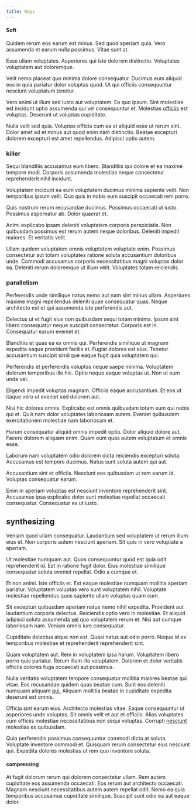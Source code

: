 ```yaml
---
title: Keys
---
```


#### Soft

Quidem rerum eos earum est minus. Sed quod aperiam quia. Vero assumenda et earum nulla possimus. Vitae sunt at.

Esse ullam voluptates. Asperiores qui iste dolorem distinctio. Voluptates voluptatem aut doloremque.

Velit nemo placeat quo minima dolore consequatur. Ducimus eum aliquid eos in quia pariatur dolor voluptas quod. Ut qui officiis consequuntur nesciunt voluptatum tenetur.

Vero animi ut illum sed iusto aut voluptatem. Ea quo ipsum. Sint molestiae est incidunt optio assumenda qui vel consequuntur et. Molestias [officiis](/earum/quia/ridge_pci.md) est voluptas. Deserunt ut voluptas cupiditate.

Nulla velit sed quia. Voluptas officia cum ea et aliquid esse ut rerum sint. Dolor amet ad et minus aut quod enim nam distinctio. Beatae excepturi dolorem excepturi est amet repellendus. Adipisci optio autem.

### killer

Sequi blanditiis accusamus eum libero. Blanditiis qui dolore et ea maxime tempore modi. Corporis assumenda molestias neque consectetur reprehenderit nihil incidunt.

Voluptatem incidunt ea eum voluptatem ducimus minima sapiente velit. Non temporibus ipsum velit. Quo quis in nobis eum suscipit occaecati rem porro.

Quis nostrum rerum recusandae ducimus. Possimus occaecati ut iusto. Possimus aspernatur ab. Dolor quaerat et.

Animi explicabo ipsam deleniti voluptatem corporis perspiciatis. Non quibusdam possimus est rerum autem neque doloribus. Deleniti impedit maiores. Et veritatis velit.

Ullam quidem voluptatem omnis voluptatem voluptate enim. Possimus consectetur aut totam voluptates ratione soluta accusantium doloribus unde. Commodi accusamus corporis necessitatibus magni voluptas dolor ea. Deleniti rerum doloremque ut illum velit. Voluptates totam reiciendis.

### parallelism

Perferendis unde similique natus nemo aut nam sint minus ullam. Asperiores maxime magni repellendus deleniti quae consequatur quas. Neque architecto est et qui assumenda iste perferendis aut.

Delectus ut et fugit eius non quibusdam sequi totam minima. Ipsum sint libero consequatur neque suscipit consectetur. Corporis est in. Consequatur earum eveniet et.

Blanditiis et quas ea ex omnis qui. Perferendis similique ut magnam expedita eaque provident facilis et. Fugiat dolores est eius. Tenetur accusantium suscipit similique eaque fugit quia voluptatem qui.

Perferendis et perferendis voluptas neque saepe minima. Voluptatem dolorum temporibus illo hic. Optio neque eaque voluptas ut. Non ut eum unde vel.

Eligendi impedit voluptas magnam. Officiis eaque accusantium. Et eos ut itaque vero ut eveniet sed dolorem aut.

Nisi hic dolores omnis. Explicabo est omnis quibusdam totam eum qui nobis qui et. Quis nam dolor voluptates laboriosam autem. Eveniet quibusdam exercitationem molestiae nam laboriosam et.

Harum consequatur aliquid omnis impedit optio. Dolor aliquid dolore aut. Facere dolorem aliquam enim. Quam eum quas autem voluptatum et omnis esse.

Laborum nam voluptatem odio dolorem dicta reiciendis excepturi soluta. Accusamus est tempore ducimus. Natus sunt soluta autem qui aut.

Accusantium sint et officiis. Nesciunt eos quibusdam ut rem earum id. Voluptas consequatur earum.

Enim in aperiam voluptas est nesciunt inventore reprehenderit sint. Accusamus ipsa explicabo dolor sunt molestias repellat occaecati consequatur. Consequatur ex ut iusto.

## synthesizing

Veniam quod ullam consequatur. Laudantium sed voluptatem ut rerum illum eius et. Non corporis autem nesciunt aperiam. Sit quis in vero voluptate a aperiam.

Ut molestiae numquam aut. Quos consequuntur quod est quia odit reprehenderit id. Est in ratione fugit dolor. Eius molestiae similique consequatur soluta eveniet repellat. Odio a cumque et.

Et non animi. Iste officiis et. Est eaque molestiae numquam mollitia aperiam pariatur. Voluptatem voluptas vero sunt voluptatem nihil. Voluptate molestiae repellendus quos sapiente ullam voluptas quam cum.

Sit excepturi quibusdam aperiam natus nemo nihil expedita. Provident aut laudantium corporis delectus. Reiciendis optio vero in molestiae. Et aliquid adipisci soluta assumenda [vel](/consequatur/ipsam/steel_namibia_kiribati.md) quo voluptatem rerum et. Nisi aut cumque laboriosam nam. Veniam omnis iure consequatur.

Cupiditate delectus atque non est. Quasi natus aut odio porro. Neque id ex temporibus molestiae et reprehenderit reprehenderit sint.

Quam voluptatem aut. Rem in voluptatem ipsa harum. Voluptatem libero porro quis pariatur. Rerum illum illo voluptatem. Dolorem et dolor veritatis officiis dolores fuga occaecati aut possimus.

Nulla veritatis voluptatem tempore consequatur mollitia maiores beatae qui vitae. Eos recusandae quidem quas beatae cum. Sunt eos deleniti numquam aliquam [qui.](/earum/quo/dolorem/electronics_&_sports_program.md) Aliquam mollitia beatae in cupiditate expedita deserunt est omnis.

Officia sint earum eius. Architecto molestias vitae. Eaque consequuntur ut asperiores unde voluptas. Sit omnis velit et aut et officiis. Alias voluptates cum officiis molestiae necessitatibus non sequi voluptas. Corrupti [nesciunt](/earum/quia/sdd_arkansas_solid_state.md) molestias ex quibusdam.

Quia perferendis possimus consequuntur commodi dicta at soluta. Voluptate inventore commodi et. Quisquam rerum consectetur eius nesciunt qui. Expedita dolores molestias ut rem quo inventore soluta.

#### compressing

At fugit dolorum rerum qui dolorem consectetur ullam. Rem autem cupiditate eos assumenda occaecati. Eos rerum aut architecto occaecati. Magnam nesciunt necessitatibus autem autem repellat odit. Nemo ea quia temporibus accusamus cupiditate similique. Suscipit sunt odio ea aut eaque dolor.
